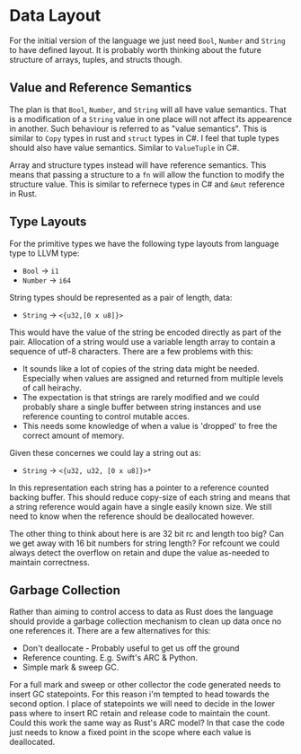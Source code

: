 # Data Layout

For the initial version of the language we just need `Bool`, `Number` and `String` to have defined layout. It is probably worth thinking about the future structure of arrays, tuples, and structs though.

## Value and Reference Semantics

The plan is that `Bool`, `Number`, and `String` will all have value semantics. That is a modification of a `String` value in one place will not affect its appearence in another. Such behaviour is referred to as "value semantics". This is similar to `Copy` types in rust and `struct` types in C#. I feel that tuple types should also have value semantics. Similar to `ValueTuple` in C#.

Array and structure types instead will have reference semantics. This means that passing a structure to a `fn` will allow the function to modify the structure value. This is similar to refernece types in C# and `&mut` reference in Rust.

## Type Layouts

For the primitive types we have the following type layouts from language type to LLVM type:

 * `Bool` -> `i1`
 * `Number` -> `i64`

String types should be represented as a pair of length, data:

 * `String` -> `<{u32,[0 x u8]}>`

This would have the value of the string be encoded directly as part of the pair. Allocation of a string would use a variable length array to contain a sequence of utf-8 characters. There are a few problems with this:

 * It sounds like a lot of copies of the string data might be needed. Especially when values are assigned and returned from multiple levels of call heirachy.
 * The expectation is that strings are rarely modified and we could probably share a single buffer between string instances and use reference counting to control mutable acces.
 * This needs some knowledge of when a value is 'dropped' to free the correct amount of memory.
 
 Given these concernes we could lay a string out as:
 
  * `String` -> `<{u32, u32, [0 x u8]}>*`

In this representation each string has a pointer to a reference counted backing buffer. This should reduce copy-size of each string and means that a string reference would again have a single easily known size. We still need to know when the reference should be deallocated however.

The other thing to think about here is are 32 bit rc and length too big? Can we get away with 16 bit numbers for string length? For refcount we could always detect the overflow on retain and dupe the value as-needed to maintain correctness.

## Garbage Collection

Rather than aiming to control access to data as Rust does the language should provide a garbage collection mechanism to clean up data once no one references it. There are a few alternatives for this:

 * Don't deallocate - Probably useful to get us off the ground
 * Reference counting. E.g. Swift's ARC & Python.
 * Simple mark & sweep GC.
 
 For a full mark and sweep or other collector the code generated needs to insert GC statepoints. For this reason i'm tempted to head towards the second option. I place of statepoints we will need to decide in the lower pass where to insert RC retain and release code to maintain the count. Could this work the same way as Rust's ARC model? In that case the code just needs to know a fixed point in the scope where each value is deallocated.
